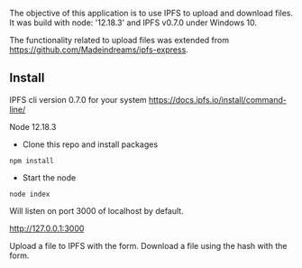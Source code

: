 The objective of this application is to use IPFS to upload and download files. It was build with node: '12.18.3' and IPFS v0.7.0 under Windows 10.

The functionality related to upload files was extended from https://github.com/Madeindreams/ipfs-express.

## Install

IPFS cli version 0.7.0 for your system
https://docs.ipfs.io/install/command-line/

Node 12.18.3

- Clone this repo and install packages

```npm install```

- Start the node

```node index```

Will listen on port 3000 of localhost by default.

http://127.0.0.1:3000

Upload a file to IPFS with the form. Download a file using the hash with the form.








